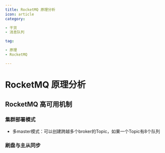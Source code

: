 ```yaml
---
title: RocketMQ 原理分析
icon: article
category:

- 干货
- 消息队列

tag:

- 原理
- RocketMQ

---
```


# RocketMQ 原理分析

## RocketMQ 高可用机制

### 集群部署模式
- 多master模式：可以创建跨越多个broker的Topic，如果一个Topic有8个队列

### 刷盘与主从同步
